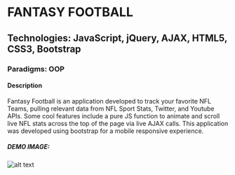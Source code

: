 # FANTASY FOOTBALL

## Technologies: JavaScript, jQuery, AJAX, HTML5, CSS3, Bootstrap
### Paradigms: OOP

#### Description

Fantasy Football is an application developed to track your favorite NFL Teams, pulling relevant data from NFL Sport Stats, Twitter, and Youtube APIs. Some cool features include a pure JS function to animate and scroll live NFL stats across the top of the page via live AJAX calls. This application was developed using bootstrap for a mobile responsive experience.

##### DEMO IMAGE: 
![alt text](http://dev.vachebaghdassarian.com/images/portfolio/fantasy_football.png "Fantasy Football")